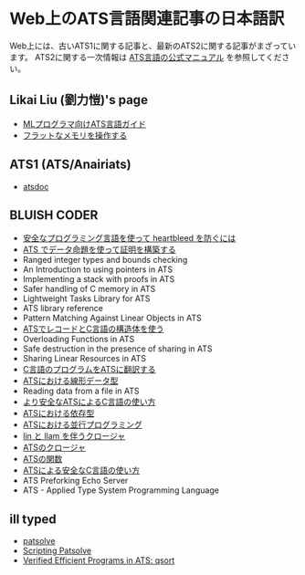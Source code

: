 # Web上のATS言語関連記事の日本語訳

Web上には、古いATS1に関する記事と、最新のATS2に関する記事がまざっています。
ATS2に関する一次情報は
[ATS言語の公式マニュアル](../Manual/index.md)
を参照してください。

## Likai Liu (劉力愷)'s page

* [MLプログラマ向けATS言語ガイド](cs.likai.org/ats/ml-programmers-guide-to-ats.md)
* [フラットなメモリを操作する](cs.likai.org/ats/manipulating-flat-memory.md)

## ATS1 (ATS/Anairiats)

* [atsdoc](http://jats-ug.metasepi.org/doc/ATS1/atsdocman/atsdocman.html)

## BLUISH CODER

* [安全なプログラミング言語を使って heartbleed を防ぐには](bluishcoder.co.nz/2014/04/11/preventing-heartbleed-bugs-with-safe-languages.md)
* [ATS でデータ命題を使って証明を構築する](bluishcoder.co.nz/2013/07/01/constructing-proofs-with-dataprop-in-ats.md)
* Ranged integer types and bounds checking
* An Introduction to using pointers in ATS
* Implementing a stack with proofs in ATS
* Safer handling of C memory in ATS
* Lightweight Tasks Library for ATS
* ATS library reference
* Pattern Matching Against Linear Objects in ATS
* [ATSでレコードとC言語の構造体を使う](bluishcoder.co.nz/2011/11/01/using-records-and-c-structs-in-ats.md)
* Overloading Functions in ATS
* Safe destruction in the presence of sharing in ATS
* Sharing Linear Resources in ATS
* [C言語のプログラムをATSに翻訳する](bluishcoder.co.nz/2011/04/24/converting-c-programs-to-ats.md)
* [ATSにおける線形データ型](bluishcoder.co.nz/2011/02/27/linear-datatypes-in-ats.md)
* Reading data from a file in ATS
* [より安全なATSによるC言語の使い方](bluishcoder.co.nz/2010/11/23/more-on-type-safety-using-c-and-ats.md)
* [ATSにおける依存型](bluishcoder.co.nz/2010/09/01/dependent-types-in-ats.md)
* [ATSにおける並行プログラミング](bluishcoder.co.nz/2010/08/11/concurrency-in-ats.md)
* [lin と llam を伴うクロージャ](bluishcoder.co.nz/2010/08/02/lin-and-llam-with-closures.md)
* [ATSのクロージャ](bluishcoder.co.nz/2010/06/20/closures-in-ats.md)
* [ATSの関数](bluishcoder.co.nz/2010/06/13/functions-in-ats.md)
* [ATSによる安全なC言語の使い方](bluishcoder.co.nz/2010/06/02/safer-c-code-using-ats.md)
* ATS Preforking Echo Server
* ATS - Applied Type System Programming Language

## ill typed

* [patsolve](www.illtyped.com/projects/patsolve/index.md)
* [Scripting Patsolve](www.illtyped.com/projects/patsolve/scripting.md)
* [Verified Efficient Programs in ATS: qsort](www.illtyped.com/projects/patsolve/qsort.md)

